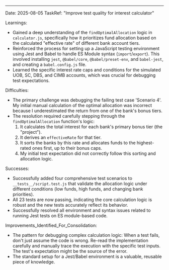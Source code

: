 ---
Date: 2025-08-05
TaskRef: "Improve test quality for interest calculator"

Learnings:
- Gained a deep understanding of the `findOptimalAllocation` logic in `calculator.js`, specifically how it prioritizes fund allocation based on the calculated "effective rate" of different bank account tiers.
- Reinforced the process for setting up a JavaScript testing environment using Jest and Babel to handle ES Module syntax (`import`/`export`). This involved installing `jest`, `@babel/core`, `@babel/preset-env`, and `babel-jest`, and creating a `babel.config.js` file.
- Learned the specific interest rate caps and conditions for the simulated UOB, SC, DBS, and CIMB accounts, which was crucial for debugging test expectations.

Difficulties:
- The primary challenge was debugging the failing test case 'Scenario 4'. My initial manual calculation of the optimal allocation was incorrect because I underestimated the return from one of the bank's bonus tiers.
- The resolution required carefully stepping through the `findOptimalAllocation` function's logic:
  1. It calculates the total interest for each bank's primary bonus tier (the "project").
  2. It derives an `effectiveRate` for that tier.
  3. It sorts the banks by this rate and allocates funds to the highest-rated ones first, up to their bonus caps.
  4. My initial test expectation did not correctly follow this sorting and allocation logic.

Successes:
- Successfully added four comprehensive test scenarios to `__tests__/script.test.js` that validate the allocation logic under different conditions (low funds, high funds, and changing bank priorities).
- All 23 tests are now passing, indicating the core calculation logic is robust and the new tests accurately reflect its behavior.
- Successfully resolved all environment and syntax issues related to running Jest tests on ES module-based code.

Improvements_Identified_For_Consolidation:
- The pattern for debugging complex calculation logic: When a test fails, don't just assume the code is wrong. Re-read the implementation carefully and manually trace the execution with the specific test inputs. The test's expectation might be the source of the error.
- The standard setup for a Jest/Babel environment is a valuable, reusable piece of knowledge.
